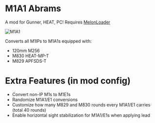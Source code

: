 # M1A1 Abrams
A mod for Gunner, HEAT, PC! Requires [MelonLoader](https://github.com/LavaGang/MelonLoader/)

![M1A1](https://github.com/thebeninator/M1A1Abrams/assets/89621837/a9eedc6f-52ff-47b9-a158-b46750a0bf99)

<p>
Converts all M1IPs to M1A1s equipped with: 
	<ul>
		<li>120mm M256</li>
    	<li>M830 HEAT-MP-T</li>
    	<li>M829 APFSDS-T</li>
 	</ul>
</p>

# Extra Features (in mod config)
<p>
	<ul> 
		<li>Convert non-IP M1s to M1E1s</li>
		<li>Randomize M1A1/E1 conversions</li>
 		<li>Customize how many M829 and M830 rounds every M1A1/E1 carries (total 40 rounds)</li>
 		<li>Enable horizontal sight stabilization for M1A1/E1s when applying lead</li>
	</ul>
</p>
